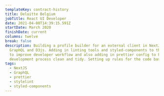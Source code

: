 ```yaml
---
templateKey: contract-history
title: Deloitte Belgium
jobTitle: React UI Developer
date: 2021-04-08T14:39:15.591Z
startDate: March 2020
finishDate: current
columns: twelve
break: false
description: Building a profile builder for an external client in NextJS with
  GraphQL and D3js. Adding in linting tools and styled-components to the build
  to improve developer workflow and also adding in prettier config to keep the
  development process clean and tidy. Setting up rules for the code base.
tags:
  - NextJS
  - GraphQL
  - prettier
  - stylelint
  - styled-components
---
```

